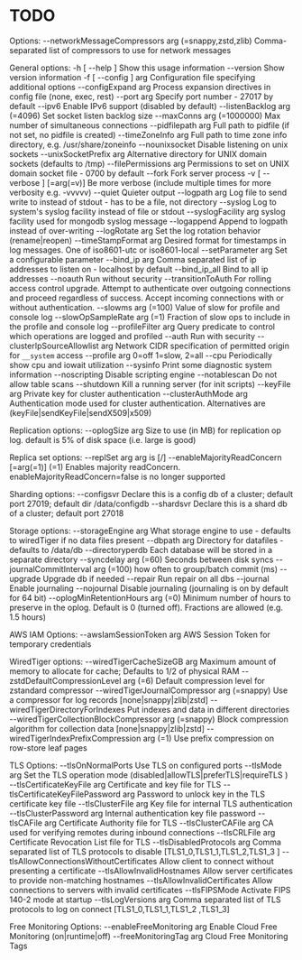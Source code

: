 # TODO


Options:
  --networkMessageCompressors arg (=snappy,zstd,zlib)
                                        Comma-separated list of compressors to 
                                        use for network messages

General options:
  -h [ --help ]                         Show this usage information
  --version                             Show version information
  -f [ --config ] arg                   Configuration file specifying 
                                        additional options
  --configExpand arg                    Process expansion directives in config 
                                        file (none, exec, rest)
  --port arg                            Specify port number - 27017 by default
  --ipv6                                Enable IPv6 support (disabled by 
                                        default)
  --listenBacklog arg (=4096)           Set socket listen backlog size
  --maxConns arg (=1000000)             Max number of simultaneous connections
  --pidfilepath arg                     Full path to pidfile (if not set, no 
                                        pidfile is created)
  --timeZoneInfo arg                    Full path to time zone info directory, 
                                        e.g. /usr/share/zoneinfo
  --nounixsocket                        Disable listening on unix sockets
  --unixSocketPrefix arg                Alternative directory for UNIX domain 
                                        sockets (defaults to /tmp)
  --filePermissions arg                 Permissions to set on UNIX domain 
                                        socket file - 0700 by default
  --fork                                Fork server process
  -v [ --verbose ] [=arg(=v)]           Be more verbose (include multiple times
                                        for more verbosity e.g. -vvvvv)
  --quiet                               Quieter output
  --logpath arg                         Log file to send write to instead of 
                                        stdout - has to be a file, not 
                                        directory
  --syslog                              Log to system's syslog facility instead
                                        of file or stdout
  --syslogFacility arg                  syslog facility used for mongodb syslog
                                        message
  --logappend                           Append to logpath instead of 
                                        over-writing
  --logRotate arg                       Set the log rotation behavior 
                                        (rename|reopen)
  --timeStampFormat arg                 Desired format for timestamps in log 
                                        messages. One of iso8601-utc or 
                                        iso8601-local
  --setParameter arg                    Set a configurable parameter
  --bind_ip arg                         Comma separated list of ip addresses to
                                        listen on - localhost by default
  --bind_ip_all                         Bind to all ip addresses
  --noauth                              Run without security
  --transitionToAuth                    For rolling access control upgrade. 
                                        Attempt to authenticate over outgoing 
                                        connections and proceed regardless of 
                                        success. Accept incoming connections 
                                        with or without authentication.
  --slowms arg (=100)                   Value of slow for profile and console 
                                        log
  --slowOpSampleRate arg (=1)           Fraction of slow ops to include in the 
                                        profile and console log
  --profileFilter arg                   Query predicate to control which 
                                        operations are logged and profiled
  --auth                                Run with security
  --clusterIpSourceAllowlist arg        Network CIDR specification of permitted
                                        origin for `__system` access
  --profile arg                         0=off 1=slow, 2=all
  --cpu                                 Periodically show cpu and iowait 
                                        utilization
  --sysinfo                             Print some diagnostic system 
                                        information
  --noscripting                         Disable scripting engine
  --notablescan                         Do not allow table scans
  --shutdown                            Kill a running server (for init 
                                        scripts)
  --keyFile arg                         Private key for cluster authentication
  --clusterAuthMode arg                 Authentication mode used for cluster 
                                        authentication. Alternatives are 
                                        (keyFile|sendKeyFile|sendX509|x509)

Replication options:
  --oplogSize arg                       Size to use (in MB) for replication op 
                                        log. default is 5% of disk space (i.e. 
                                        large is good)

Replica set options:
  --replSet arg                         arg is <setname>[/<optionalseedhostlist
                                        >]
  --enableMajorityReadConcern [=arg(=1)] (=1)
                                        Enables majority readConcern. 
                                        enableMajorityReadConcern=false is no 
                                        longer supported

Sharding options:
  --configsvr                           Declare this is a config db of a 
                                        cluster; default port 27019; default 
                                        dir /data/configdb
  --shardsvr                            Declare this is a shard db of a 
                                        cluster; default port 27018

Storage options:
  --storageEngine arg                   What storage engine to use - defaults 
                                        to wiredTiger if no data files present
  --dbpath arg                          Directory for datafiles - defaults to 
                                        /data/db
  --directoryperdb                      Each database will be stored in a 
                                        separate directory
  --syncdelay arg (=60)                 Seconds between disk syncs
  --journalCommitInterval arg (=100)    how often to group/batch commit (ms)
  --upgrade                             Upgrade db if needed
  --repair                              Run repair on all dbs
  --journal                             Enable journaling
  --nojournal                           Disable journaling (journaling is on by
                                        default for 64 bit)
  --oplogMinRetentionHours arg (=0)     Minimum number of hours to preserve in 
                                        the oplog. Default is 0 (turned off). 
                                        Fractions are allowed (e.g. 1.5 hours)

AWS IAM Options:
  --awsIamSessionToken arg              AWS Session Token for temporary 
                                        credentials

WiredTiger options:
  --wiredTigerCacheSizeGB arg           Maximum amount of memory to allocate 
                                        for cache; Defaults to 1/2 of physical 
                                        RAM
  --zstdDefaultCompressionLevel arg (=6)
                                        Default compression level for zstandard
                                        compressor
  --wiredTigerJournalCompressor arg (=snappy)
                                        Use a compressor for log records 
                                        [none|snappy|zlib|zstd]
  --wiredTigerDirectoryForIndexes       Put indexes and data in different 
                                        directories
  --wiredTigerCollectionBlockCompressor arg (=snappy)
                                        Block compression algorithm for 
                                        collection data [none|snappy|zlib|zstd]
  --wiredTigerIndexPrefixCompression arg (=1)
                                        Use prefix compression on row-store 
                                        leaf pages

TLS Options:
  --tlsOnNormalPorts                    Use TLS on configured ports
  --tlsMode arg                         Set the TLS operation mode 
                                        (disabled|allowTLS|preferTLS|requireTLS
                                        )
  --tlsCertificateKeyFile arg           Certificate and key file for TLS
  --tlsCertificateKeyFilePassword arg   Password to unlock key in the TLS 
                                        certificate key file
  --tlsClusterFile arg                  Key file for internal TLS 
                                        authentication
  --tlsClusterPassword arg              Internal authentication key file 
                                        password
  --tlsCAFile arg                       Certificate Authority file for TLS
  --tlsClusterCAFile arg                CA used for verifying remotes during 
                                        inbound connections
  --tlsCRLFile arg                      Certificate Revocation List file for 
                                        TLS
  --tlsDisabledProtocols arg            Comma separated list of TLS protocols 
                                        to disable [TLS1_0,TLS1_1,TLS1_2,TLS1_3
                                        ]
  --tlsAllowConnectionsWithoutCertificates 
                                        Allow client to connect without 
                                        presenting a certificate
  --tlsAllowInvalidHostnames            Allow server certificates to provide 
                                        non-matching hostnames
  --tlsAllowInvalidCertificates         Allow connections to servers with 
                                        invalid certificates
  --tlsFIPSMode                         Activate FIPS 140-2 mode at startup
  --tlsLogVersions arg                  Comma separated list of TLS protocols 
                                        to log on connect [TLS1_0,TLS1_1,TLS1_2
                                        ,TLS1_3]

Free Monitoring Options:
  --enableFreeMonitoring arg            Enable Cloud Free Monitoring 
                                        (on|runtime|off)
  --freeMonitoringTag arg               Cloud Free Monitoring Tags